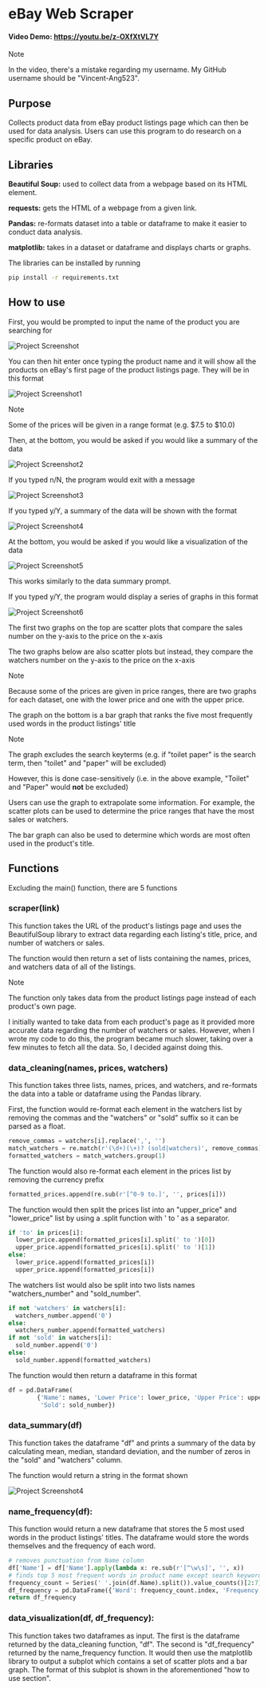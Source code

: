 # eBay Web Scraper
  #### Video Demo: https://youtu.be/z-OXfXtVL7Y
  > [!NOTE]  
> In the video, there's a mistake regarding my username. My GitHub username should be "Vincent-Ang523".
## Purpose
Collects product data from eBay product listings page which can then be used for data analysis. Users can use this program to do research on a specific product on eBay.

## Libraries
**Beautiful Soup:** used to collect data from a webpage based on its HTML element.

**requests:** gets the HTML of a webpage from a given link.

**Pandas:** re-formats dataset into a table or dataframe to make it easier to conduct data analysis.

**matplotlib:** takes in a dataset or dataframe and displays charts or graphs.

The libraries can be installed by running
```bash
pip install -r requirements.txt
```

## How to use
First, you would be prompted to input the name of the product you are searching for

![Project Screenshot](https://github.com/Vincent-Ang523/CS50P-Final-Project/assets/99592424/9a65dc7a-677b-4107-ac73-b8e77ebd0c5d)

You can then hit enter once typing the product name and it will show all the products on eBay's first page of the product listings page. They will be in this format

![Project Screenshot1](https://github.com/Vincent-Ang523/CS50P-Final-Project/assets/99592424/35a12640-5d9a-4a2b-82bb-a5b883b5d501)

> [!NOTE]  
> Some of the prices will be given in a range format (e.g. $7.5 to $10.0)

Then, at the bottom, you would be asked if you would like a summary of the data

![Project Screenshot2](https://github.com/Vincent-Ang523/CS50P-Final-Project/assets/99592424/892768d1-e3ce-42ca-bca5-665fce17f815)

If you typed n/N, the program would exit with a message

![Project Screenshot3](https://github.com/Vincent-Ang523/CS50P-Final-Project/assets/99592424/e02f77f3-09ab-4241-9ba3-18f6453233f1)

If you typed y/Y, a summary of the data will be shown with the format

![Project Screenshot4](https://github.com/Vincent-Ang523/CS50P-Final-Project/assets/99592424/245495e4-40b3-48c5-b460-89fbe5703eea)

At the bottom, you would be asked if you would like a visualization of the data

![Project Screenshot5](https://github.com/Vincent-Ang523/CS50P-Final-Project/assets/99592424/52858781-7a8b-431c-b6f9-839452ea73b5)

This works similarly to the data summary prompt.

If you typed y/Y, the program would display a series of graphs in this format

![Project Screenshot6](https://github.com/Vincent-Ang523/CS50P-Final-Project/assets/99592424/fdb29725-36ab-41cf-85dc-60214616fe88)

The first two graphs on the top are scatter plots that compare the sales number on the y-axis to the price on the x-axis

The two graphs below are also scatter plots but instead, they compare the watchers number on the y-axis to the price on the x-axis

> [!NOTE]  
> Because some of the prices are given in price ranges, there are two graphs for each dataset, one with the lower price and one with the upper price.

The graph on the bottom is a bar graph that ranks the five most frequently used words in the product listings' title

> [!NOTE]  
> The graph excludes the search keyterms (e.g. if "toilet paper" is the search term, then "toilet" and "paper" will be excluded)
>
> However, this is done case-sensitively (i.e. in the above example, "Toilet" and "Paper" would **not** be excluded)

Users can use the graph to extrapolate some information. For example, the scatter plots can be used to determine the price ranges that have the most sales or watchers.

The bar graph can also be used to determine which words are most often used in the product's title.

## Functions
Excluding the main() function, there are 5 functions

### scraper(link)
This function takes the URL of the product's listings page and uses the BeautifulSoup library to extract data regarding each listing's title, price, and number of watchers or sales.

The function would then return a set of lists containing the names, prices, and watchers data of all of the listings.

> [!NOTE]  
> The function only takes data from the product listings page instead of each product's own page.
>
> I initially wanted to take data from each product's page as it provided more accurate data regarding the number of watchers or sales. However, when I wrote my code to do this, the program became much slower, taking over a few minutes to fetch all the data. So, I decided against doing this.


### data_cleaning(names, prices, watchers)
This function takes three lists, names, prices, and watchers, and re-formats the data into a table or dataframe using the Pandas library.

First, the function would re-format each element in the watchers list by removing the commas and the "watchers" or "sold" suffix so it can be parsed as a float.
```python
remove_commas = watchers[i].replace(',', '')
match_watchers = re.match(r'(\d+)(\+)? (sold|watchers)', remove_commas)
formatted_watchers = match_watchers.group(1)
```
The function would also re-format each element in the prices list by removing the currency prefix
```python
formatted_prices.append(re.sub(r'[^0-9 to.]', '', prices[i]))
```
The function would then split the prices list into an "upper_price" and "lower_price" list by using a .split function with ' to ' as a separator.
```python
if 'to' in prices[i]:
  lower_price.append(formatted_prices[i].split(' to ')[0])
  upper_price.append(formatted_prices[i].split(' to ')[1])
else:
  lower_price.append(formatted_prices[i])
  upper_price.append(formatted_prices[i])
```
The watchers list would also be split into two lists names "watchers_number" and "sold_number".
```python
if not 'watchers' in watchers[i]:
  watchers_number.append('0')
else:
  watchers_number.append(formatted_watchers)
if not 'sold' in watchers[i]:
  sold_number.append('0')
else:
  sold_number.append(formatted_watchers)
```
The function would then return a dataframe in this format
```python
df = pd.DataFrame(
        {'Name': names, 'Lower Price': lower_price, 'Upper Price': upper_price, 'Watchers': watchers_number,
         'Sold': sold_number})
```

### data_summary(df)
This function takes the dataframe "df" and prints a summary of the data by calculating mean, median, standard deviation, and the number of zeros in the "sold" and "watchers" column.

The function would return a string in the format shown

![Project Screenshot4](https://github.com/Vincent-Ang523/CS50P-Final-Project/assets/99592424/2b8945ad-36fd-497f-807f-b5064ab2535d)

### name_frequency(df):
This function would return a new dataframe that stores the 5 most used words in the product listings' titles. The dataframe would store the words themselves and the frequency of each word. 
```python
# removes punctuation from Name column
df['Name'] = df['Name'].apply(lambda x: re.sub(r'[^\w\s]', '', x))
# finds top 5 most frequent words in product name except search keywords itself
frequency_count = Series(' '.join(df.Name).split()).value_counts()[2:7]
df_frequency = pd.DataFrame({'Word': frequency_count.index, 'Frequency': frequency_count.values})
return df_frequency
```
### data_visualization(df, df_frequency):
This function takes two dataframes as input. The first is the dataframe returned by the data_cleaning function, "df". The second is "df_frequency" returned by the name_frequency function. It would then use the matplotlib library to output a subplot which contains a set of scatter plots and a bar graph. The format of this subplot is shown in the aforementioned "how to use section".
